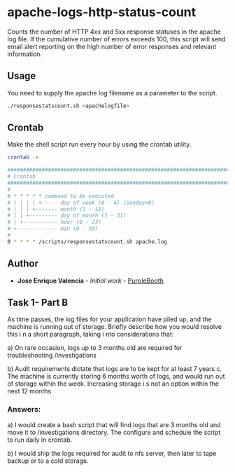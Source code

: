 # apache-logs-http-status-count
Counts the number of HTTP 4xx and 5xx response statuses in the apache log file. If the cumulative number of errors exceeds 100, this script will send email alert reporting on the high number of error responses and relevant information.

## Usage

You need to supply the apache log filename as a parameter to the script.

```bash
./responsestatscount.sh <apachelogfile>
```
## Crontab
Make the shell script run every hour by using the crontab utility. 

```bash
crontab -e
```

```bash
##################################################################################################
# Crontab
##################################################################################################
#
# * * * * * command to be executed
# | | | | +----- day of week (0 - 6) (Sunday=0)
# | | | +------- month (1 - 12)
# | | +--------- day of month (1 - 31)
# | +----------- hour (0 - 23)
# +------------- min (0 - 59)
#
0 * * * * /scripts/responsestatscount.sh apache.log
```
## Author

* **Jose Enrique Valencia** - *Initial work* - [PurpleBooth](https://github.com/SQLConjuror)



## Task 1- Part B

As time passes, the log files for your application have piled up, and the machine is running out of storage. Briefly describe how you would resolve this i n a short
paragraph, taking i nto considerations that:

a) On rare occasion, logs up to 3 months old are required for troubleshooting /investigations

b) Audit requirements dictate that logs are to be kept for at least 7 years c. The machine is currently storing 6 months worth of logs, and would run out of storage within the    week. Increasing storage i s not an option within the next 12 months

### Answers:
a) I would create a bash script that will find logs that are 3 months old and move it to /investigations directory. The configure and schedule the script to run daily in crontab.

b) I would ship the logs required for audit to nfs server, then later to tape backup or to a cold storage. 
